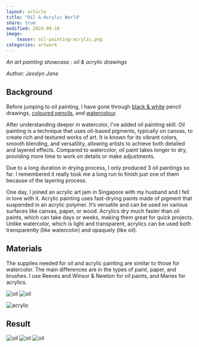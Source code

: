```yaml
---
layout: article
title: "Oil & Acrylic World"
share: true
modified: 2024-09-19
image:
    teaser: oil-painting-acrylic.png
categories: artwork
---
```


*An art painting showcase : oil & acrylic drawings*

<i>Author: Jesslyn Jane</i>


## Background 

Before jumping to oil painting, I have gone through [black & white](https://jesslynnjane.github.io/artwork/black-white-world/) pencil drawings, [coloured pencils](https://jesslynnjane.github.io/artwork/pencil-color-world/), and [watercolour](https://jesslynnjane.github.io/artwork/watercolor-world/).

After understanding deeper in watercolor, I've added oil painting skill. Oil painting is a technique that uses oil-based pigments, typically on canvas, to create rich and textured works of art. It is known for its vibrant colors, smooth blending, and versatility, allowing artists to achieve both detailed and layered effects. Compared to watercolor, oil paint takes longer to dry, providing more time to work on details or make adjustments.

Due to a long duration in drying process, I only produced 3 oil paintings so far. I remembered it really took me a long run to finish just one of them because of the layering process.

One day, I joined an acrylic art jam in Singapore with my husband and I fell in love with it. Acrylic painting uses fast-drying paints made of pigment that suspended in an acrylic polymer. It’s versatile and can be used on various surfaces like canvas, paper, or wood. Acrylics dry much faster than oil paints, which can take days or weeks, making them great for quick projects. Unlike watercolor, which is light and transparent, acrylics can be used both transparently (like watercolor) and opaquely (like oil). 

## Materials

The supplies needed for oil and acrylic painting are similar to those for watercolor. The main differences are in the types of paint, paper, and brushes. I use Reeves and Winsor & Newton for oil paints, and Maries for acrylics.

![oil](/images/artwork/reeves.PNG)
![oil](/images/artwork/winsor.PNG)

![acrylic](/images/artwork/maries.PNG)

## Result
![oil](/images/artwork/DSCF6701.jpg)
![oil](/images/artwork/DSCF6694.jpg)
![oil](/images/artwork/DSCF6697.jpg)

